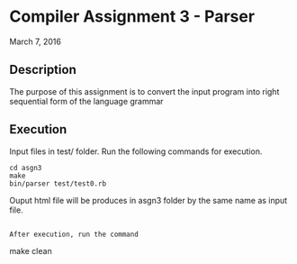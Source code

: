 Compiler Assignment 3 - Parser
======
March 7, 2016 

Description
-----------
The purpose of this assignment is to convert the input program into right sequential form of the language grammar

Execution
---------
Input files in test/ folder. Run the following commands for execution.
```
cd asgn3
make
bin/parser test/test0.rb
```
Ouput html file will be produces in asgn3 folder by the same name as input file.
```

After execution, run the command
```
make clean
```